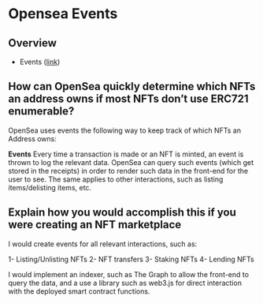 # Opensea Events
## Overview
- Events ([link](https://www.rareskills.io/post/ethereum-events))

## How can OpenSea quickly determine which NFTs an address owns if most NFTs don’t use ERC721 enumerable? 

OpenSea uses events the following way to keep track of which NFTs an Address owns:

**Events** 
Every time a transaction is made or an NFT is minted, an event is thrown to log the relevant data. OpenSea can query such events (which get stored in the receipts) in order to render such data in the front-end for the user to see. The same applies to other interactions, such as listing items/delisting items, etc.

## Explain how you would accomplish this if you were creating an NFT marketplace
I would create events for all relevant interactions, such as: 

1- Listing/Unlisting NFTs
2- NFT transfers
3- Staking NFTs
4- Lending NFTs

I would implement an indexer, such as The Graph to allow the front-end to query the data, and a use a library such as web3.js for direct interaction with the deployed smart contract functions.

